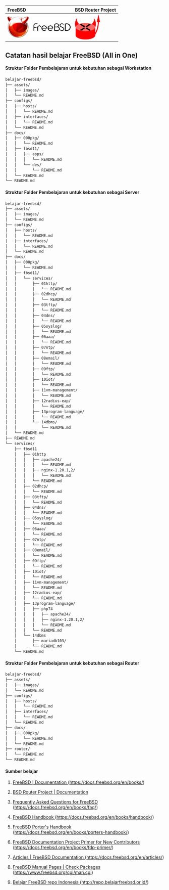 | FreeBSD     | BSD Router Project |
| :------------- | :------------- |
| <img src="/assets/images/logo.png" alt="FreeBSD Logo" style="width:200px;"/> | <img src="/assets/images/bsdrp.logo.128.png" alt="FreeBSD Logo" style="width:80px;"/> |


## Catatan hasil belajar FreeBSD (All in One)

#### Struktur Folder Pembelajaran untuk kebutuhan sebagai Workstation
```sh
belajar-freebsd/
├── assets/
│   ├── images/
│   └── README.md
├── configs/
│   ├── hosts/
│   │   └── README.md
│   ├── interfaces/
│   │   └── README.md
│   └── README.md
├── docs/
│   ├── 000pkg/
│   │   └── README.md
│   ├── fbsd11/
│   │   ├── apps/
│   │   │   └── README.md
│   │   └── des/
│   │       └── README.md
│   └── README.md
└── README.md
```
#### Struktur Folder Pembelajaran untuk kebutuhan sebagai Server
```sh
belajar-freebsd/
├── assets/
│   ├── images/
│   └── README.md
├── configs/
│   ├── hosts/
│   │   └── README.md
│   ├── interfaces/
│   │   └── README.md
│   └── README.md
├── docs/
│   ├── 000pkg/
│   │   └── README.md
│   ├── fbsd11/
│   │   └── services/
│   │       ├── 01http/
│   │       │   └── README.md
│   │       ├── 02dhcp/
│   │       │   └── README.md
│   │       ├── 03tftp/
│   │       │   └── README.md
│   │       ├── 04dns/
│   │       │   └── README.md
│   │       ├── 05syslog/
│   │       │   └── README.md
│   │       ├── 06aaa/
│   │       │   └── README.md
│   │       ├── 07ntp/
│   │       │   └── README.md
│   │       ├── 08email/
│   │       │   └── README.md
│   │       ├── 09ftp/
│   │       │   └── README.md
│   │       ├── 10iot/
│   │       │   └── README.md
│   │       ├── 11vm-management/
│   │       │   └── README.md
│   │       ├── 12radius-eap/
│   │       │   └── README.md
│   │       ├── 13program-language/
│   │       │   └── README.md
│   │       └── 14dbms/
│   │           └── README.md
│   └── README.md
├── README.md
└── services/
    ├── fbsd11
    │   ├── 01http
    │   │   ├── apache24/
    │   │   │   └── README.md
    │   │   ├── nginx-1.20.1,2/
    │   │   │   └── README.md
    │   │   └── README.md
    │   ├── 02dhcp/
    │   │   └── README.md
    │   ├── 03tftp/
    │   │   └── README.md
    │   ├── 04dns/
    │   │   └── README.md
    │   ├── 05syslog/
    │   │   └── README.md
    │   ├── 06aaa/
    │   │   └── README.md
    │   ├── 07ntp/
    │   │   └── README.md
    │   ├── 08email/
    │   │   └── README.md
    │   ├── 09ftp/
    │   │   └── README.md
    │   ├── 10iot/
    │   │   └── README.md
    │   ├── 11vm-management/
    │   │   └── README.md
    │   ├── 12radius-eap/
    │   │   └── README.md
    │   ├── 13program-language/
    │   │   ├── php74
    │   │   │   ├── apache24/
    │   │   │   ├── nginx-1.20.1,2/
    │   │   │   └── README.md
    │   │   └── README.md
    │   └── 14dbms
    │       ├── mariadb103/
    │       └── README.md
    └── README.md
```
#### Struktur Folder Pembelajaran untuk kebutuhan sebagai Router
```sh
belajar-freebsd/
├── assets/
│   ├── images/
│   └── README.md
├── configs/
│   ├── hosts/
│   │   └── README.md
│   ├── interfaces/
│   │   └── README.md
│   └── README.md
├── docs/
│   ├── 000pkg/
│   │   └── README.md
│   └── README.md
├── router/
│   └── README.md
└── README.md
```
#### Sumber belajar
1. [FreeBSD | Documentation ](https://docs.freebsd.org/en/books/)(https://docs.freebsd.org/en/books/)
2. [BSD Router Project | Documentation](https://bsdrp.net/documentation/end-users_docs)
3. [Frequently Asked Questions for FreeBSD ](https://docs.freebsd.org/en/books/faq/)(https://docs.freebsd.org/en/books/faq/)
4. [FreeBSD Handbook ](https://docs.freebsd.org/en/books/handbook/)(https://docs.freebsd.org/en/books/handbook/)
5. [FreeBSD Porter's Handbook ](https://docs.freebsd.org/en/books/porters-handbook/)(https://docs.freebsd.org/en/books/porters-handbook/)
6. [FreeBSD Documentation Project Primer for New Contributors ](https://docs.freebsd.org/en/books/fdp-primer/)(https://docs.freebsd.org/en/books/fdp-primer/)

7. [Articles | FreeBSD Documentation ](https://docs.freebsd.org/en/articles/)(https://docs.freebsd.org/en/articles/)
8. [FreeBSD Manual Pages | Check Packages ](https://www.freebsd.org/cgi/man.cgi)(https://www.freebsd.org/cgi/man.cgi)
9. [Belajar FreeBSD repo Indonesia ](http://repo.belajarfreebsd.or.id/)(http://repo.belajarfreebsd.or.id/)
